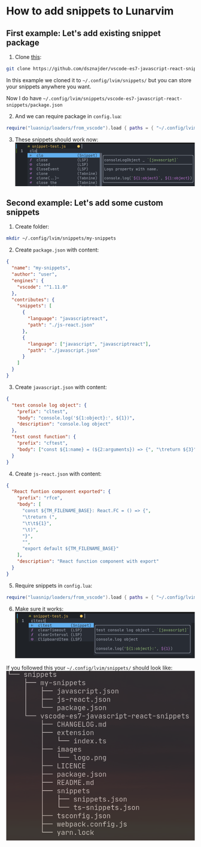 # How to add snippets to Lunarvim

## First example: Let's add existing snippet package

1. Clone [this](https://github.com/dsznajder/vscode-es7-javascript-react-snippets):

```bash
git clone https://github.com/dsznajder/vscode-es7-javascript-react-snippets
```

In this example we cloned it to `~/.config/lvim/snippets/` but you can store your snippets anywhere you want.

Now I do have `~/.config/lvim/snippets/vscode-es7-javascript-react-snippets/package.json`

2. And we can require package in `config.lua`:

```lua
require("luasnip/loaders/from_vscode").load { paths = { "~/.config/lvim/snippets/vscode-es7-javascript-react-snippets" } }
```

3. These snippets should work now:
   ![img1](https://github.com/sambergo/add-snippet-examples/blob/main/img/img1.png)

## Second example: Let's add some custom snippets

1. Create folder:

```bash
mkdir ~/.config/lvim/snippets/my-snippets
```

2. Create `package.json` with content:

```json
{
  "name": "my-snippets",
  "author": "user",
  "engines": {
    "vscode": "^1.11.0"
  },
  "contributes": {
    "snippets": [
      {
        "language": "javascriptreact",
        "path": "./js-react.json"
      },
      {
        "language": ["javascript", "javascriptreact"],
        "path": "./javascript.json"
      }
    ]
  }
}
```

3. Create `javascript.json` with content:

```json
{
  "test console log object": {
    "prefix": "cltest",
    "body": "console.log('${1:object}:', ${1})",
    "description": "console.log object"
  },
  "test const function": {
    "prefix": "cftest",
    "body": ["const ${1:name} = (${2:arguments}) => {", "\treturn ${3}", "}"]
  }
}
```

4. Create `js-react.json` with content:

```json
{
  "React funtion component exported": {
    "prefix": "rfce",
    "body": [
      "const ${TM_FILENAME_BASE}: React.FC = () => {",
      "\treturn (",
      "\t\t${1}",
      "\t)",
      "}",
      "",
      "export default ${TM_FILENAME_BASE}"
    ],
    "description": "React function component with export"
  }
}
```

5. Require snippets in `config.lua`:

```lua
require("luasnip/loaders/from_vscode").load { paths = { "~/.config/lvim/snippets/my-snippets" } }
```

6. Make sure it works:
   ![img2](https://github.com/sambergo/add-snippet-examples/blob/main/img/img2.png)

If you followed this your `~/.config/lvim/snippets/` should look like:
![snippets folder](https://github.com/sambergo/add-snippet-examples/blob/main/img/img3.png)
